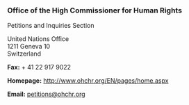 ###  Office of the High Commissioner for Human Rights

Petitions and Inquiries Section

United Nations Office  
1211 Geneva 10  
Switzerland  

**Fax:** \+ 41 22 917 9022

**Homepage:** [ http://www.ohchr.org/EN/pages/home.aspx
](http://www.ohchr.org/EN/pages/home.aspx)

**Email:** [ petitions@ohchr.org ](mailto:petitions@ohchr.org)
